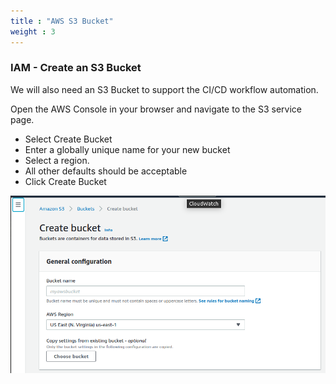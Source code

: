 ```yaml
---
title : "AWS S3 Bucket"
weight : 3
---
```


### IAM - Create an S3 Bucket

We will also need an S3 Bucket to support the CI/CD workflow automation.

Open the AWS Console in your browser and navigate to the S3 service page. 

- Select Create Bucket
- Enter a globally unique name for your new bucket
- Select a region.
- All other defaults should be acceptable
- Click Create Bucket

![s3bucket](/static/s3bucket.png)